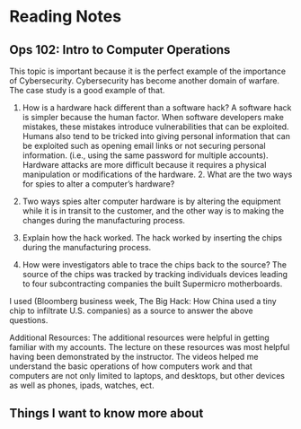 # Reading Notes

## Ops 102: Intro to Computer Operations

This topic is important because it is the perfect example of the importance of Cybersecurity. Cybersecurity has become another domain of warfare. The case study is a good example of that.
1. How is a hardware hack different than a software hack? 
A software hack is simpler because the human factor. When software developers make mistakes, these mistakes introduce vulnerabilities that can be exploited. Humans also tend to be tricked into giving personal information that can be exploited such as opening email links or not securing personal information. (i.e., using the same password for multiple accounts). Hardware attacks are more difficult because it requires a physical manipulation or modifications of the hardware. 2. What are the two ways for spies to alter a computer’s hardware?

2. Two ways spies alter computer hardware is by altering the equipment while it is in transit to the customer, and the other way is to making the changes during the manufacturing process. 

3. Explain how the hack worked.
The hack worked by inserting the chips during the manufacturing process.

4. How were investigators able to trace the chips back to the source?
The source of the chips was tracked by tracking individuals devices leading to four subcontracting companies the built Supermicro motherboards. 

I used (Bloomberg business week, The Big Hack: How China used a tiny chip to infiltrate U.S. companies) as a source to answer the above questions.

Additional Resources: The additional resources were helpful in getting familiar with my accounts. The lecture on these resources was most helpful having been demonstrated by the instructor.
The videos helped me understand the basic operations of how computers work and that computers are not only limited to laptops, and desktops, but other devices as well as phones, ipads, watches, ect.
## Things I want to know more about
